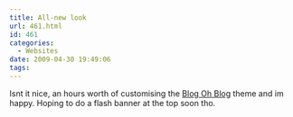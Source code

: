```yaml
---
title: All-new look
url: 461.html
id: 461
categories:
  - Websites
date: 2009-04-30 19:49:06
tags:
---
```


Isnt it nice, an hours worth of customising the [Blog Oh Blog](https://www.blogohblog.com/) theme and im happy. Hoping to do a flash banner at the top soon tho.